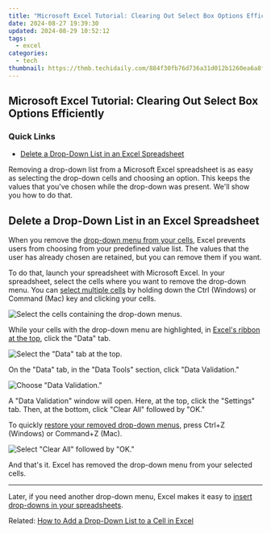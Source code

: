 ```yaml
---
title: "Microsoft Excel Tutorial: Clearing Out Select Box Options Efficiently"
date: 2024-08-27 19:39:30
updated: 2024-08-29 10:52:12
tags:
  - excel
categories:
  - tech
thumbnail: https://thmb.techidaily.com/884f30fb76d736a31d012b1260ea6a8f9da2a38ed444b62a3affa09c8e1b5db3.jpg
---
```


## Microsoft Excel Tutorial: Clearing Out Select Box Options Efficiently

### Quick Links

* [Delete a Drop-Down List in an Excel Spreadsheet](https://location-social.techidaily.com/how-to-change-realme-11-pro-location-on-skout-drfone-by-drfone-virtual-android/)

 Removing a drop-down list from a Microsoft Excel spreadsheet is as easy as selecting the drop-down cells and choosing an option. This keeps the values that you've chosen while the drop-down was present. We'll show you how to do that.

##  Delete a Drop-Down List in an Excel Spreadsheet

 When you remove the [drop-down menu from your cells](https://change-location.techidaily.com/in-2024-11-best-location-changers-for-vivo-y100-drfone-by-drfone-virtual-android/), Excel prevents users from choosing from your predefined value list. The values that the user has already chosen are retained, but you can remove them if you want.

 To do that, launch your spreadsheet with Microsoft Excel. In your spreadsheet, select the cells where you want to remove the drop-down menu. You can [select multiple cells](https://buynow-tips.techidaily.com/exploring-a-ravaged-world-on-motorcycle-in-days-gone-our-comprehhavis-review/) by holding down the Ctrl (Windows) or Command (Mac) key and clicking your cells.

![Select the cells containing the drop-down menus.](https://static1.howtogeekimages.com/wordpress/wp-content/uploads/2022/06/1-select-drop-down-cells.png) 

 While your cells with the drop-down menu are highlighted, in [Excel's ribbon at the top](https://screen-mirror.techidaily.com/in-2024-how-to-mirror-honor-play-40c-to-mac-drfone-by-drfone-android/), click the "Data" tab.

![Select the "Data" tab at the top.](https://static1.howtogeekimages.com/wordpress/wp-content/uploads/2022/06/2-excel-data-tab.png) 

 On the "Data" tab, in the "Data Tools" section, click "Data Validation."

![Choose "Data Validation."](https://static1.howtogeekimages.com/wordpress/wp-content/uploads/2022/06/3-excel-data-validation.png) 

 A "Data Validation" window will open. Here, at the top, click the "Settings" tab. Then, at the bottom, click "Clear All" followed by "OK."

 To quickly [restore your removed drop-down menus](https://location-social.techidaily.com/edit-and-send-fake-location-on-telegram-for-your-vivo-y100-5g-in-3-ways-drfone-by-drfone-virtual-android/), press Ctrl+Z (Windows) or Command+Z (Mac).

![Select "Clear All" followed by "OK."](https://static1.howtogeekimages.com/wordpress/wp-content/uploads/2022/06/4-remove-excel-drop-down-menu.png) 

 And that's it. Excel has removed the drop-down menu from your selected cells.

---

 Later, if you need another drop-down menu, Excel makes it easy to [insert drop-downs in your spreadsheets](https://hardware-updates.techidaily.com/download-and-install-the-newest-version-of-corsair-k55-drivers-today/).

Related: [How to Add a Drop-Down List to a Cell in Excel](https://hardware-updates.techidaily.com/download-and-install-the-newest-version-of-corsair-k55-drivers-today/)

<ins class="adsbygoogle"
     style="display:block"
     data-ad-format="autorelaxed"
     data-ad-client="ca-pub-7571918770474297"
     data-ad-slot="1223367746"></ins>



<ins class="adsbygoogle"
     style="display:block"
     data-ad-client="ca-pub-7571918770474297"
     data-ad-slot="8358498916"
     data-ad-format="auto"
     data-full-width-responsive="true"></ins>
